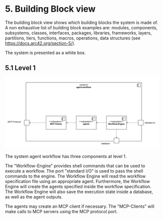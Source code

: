# 5. Building Block view
The building block view shows which building blocks the system is made of. A non exhaustive list of building block examples are: modules, components, subsystems, classes, interfaces, packages, libraries, frameworks, layers, partitions, tiers, functions, macros, operations, data structures (see https://docs.arc42.org/section-5/).

The system is presented as a white box.

## 5.1 Level 1
![building block view level 1](building-block-view-level-1.png)

The system agent workflow has three components at level 1.

The "Workflow-Engine" provides shell commands that can be
used to execute a workflow. The port "standard I/O"
is used to pass the shell commands to the engine.
The Workflow Engine will read the workflow specification
file using an appropriate agent. Furthermore,
the Workflow Engine will create the agents specified
inside the workflow specification.
The Workflow Engine will also save the execution
state inside a database, as well as the agent outputs.

The agents may create an MCP client if necessary.
The "MCP-Clients" will make calls to MCP servers using
the MCP protocol port.

